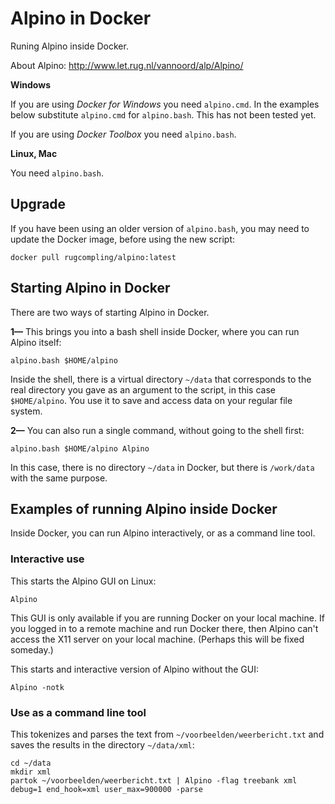 # Alpino in Docker #

Runing Alpino inside Docker.

About Alpino: http://www.let.rug.nl/vannoord/alp/Alpino/

**Windows**

If you are using *Docker for Windows* you need `alpino.cmd`. 
In the examples below substitute `alpino.cmd` for `alpino.bash`.
This has not been tested yet.

If you are using *Docker Toolbox* you need `alpino.bash`.

**Linux, Mac**

You need `alpino.bash`.


## Upgrade ##

If you have been using an older version of `alpino.bash`, you may need
to update the Docker image, before using the new script:

    docker pull rugcompling/alpino:latest


## Starting Alpino in Docker ##

There are two ways of starting Alpino in Docker.

**1—** This brings you into a bash shell inside Docker, where you can run
Alpino itself:

    alpino.bash $HOME/alpino

Inside the shell, there is a virtual directory `~/data` that corresponds
to the real directory you gave as an argument to the script, in this
case `$HOME/alpino`. You use it to save and access data on your regular
file system.

**2—** You can also run a single command, without going to the shell first:

    alpino.bash $HOME/alpino Alpino

In this case, there is no directory `~/data` in Docker, but there is
`/work/data` with the same purpose.


## Examples of running Alpino inside Docker ##

Inside Docker, you can run Alpino interactively, or as a command line
tool.


### Interactive use ###

This starts the Alpino GUI on Linux:

    Alpino

This GUI is only available if you are running Docker on your local
machine. If you logged in to a remote machine and run Docker there, then
Alpino can't access the X11 server on your local machine.
(Perhaps this will be fixed someday.)

This starts and interactive version of Alpino without the GUI:

    Alpino -notk


### Use as a command line tool ###

This tokenizes and parses the text from `~/voorbeelden/weerbericht.txt`
and saves the results in the directory `~/data/xml`:

	cd ~/data
	mkdir xml
    partok ~/voorbeelden/weerbericht.txt | Alpino -flag treebank xml debug=1 end_hook=xml user_max=900000 -parse
